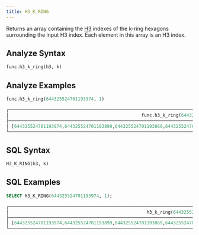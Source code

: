 ```yaml
---
title: H3_K_RING
---
```


Returns an array containing the [H3](https://eng.uber.com/h3/) indexes of the k-ring hexagons surrounding the input H3 index. Each element in this array is an H3 index.

## Analyze Syntax

```python
func.h3_k_ring(h3, k)
```

## Analyze Examples

```python
func.h3_k_ring(644325524701193974, 1)

┌────────────────────────────────────────────────────────────────────────────────────────────────────────────────────────────────────────┐
│                                                  func.h3_k_ring(644325524701193974, 1)                                                 │
├────────────────────────────────────────────────────────────────────────────────────────────────────────────────────────────────────────┤
│ [644325524701193974,644325524701193899,644325524701193869,644325524701193970,644325524701193968,644325524701193972,644325524701193897] │
└────────────────────────────────────────────────────────────────────────────────────────────────────────────────────────────────────────┘
```

## SQL Syntax

```sql
H3_K_RING(h3, k)
```

## SQL Examples

```sql
SELECT H3_K_RING(644325524701193974, 1);

┌────────────────────────────────────────────────────────────────────────────────────────────────────────────────────────────────────────┐
│                                                    h3_k_ring(644325524701193974, 1)                                                    │
├────────────────────────────────────────────────────────────────────────────────────────────────────────────────────────────────────────┤
│ [644325524701193974,644325524701193899,644325524701193869,644325524701193970,644325524701193968,644325524701193972,644325524701193897] │
└────────────────────────────────────────────────────────────────────────────────────────────────────────────────────────────────────────┘
```